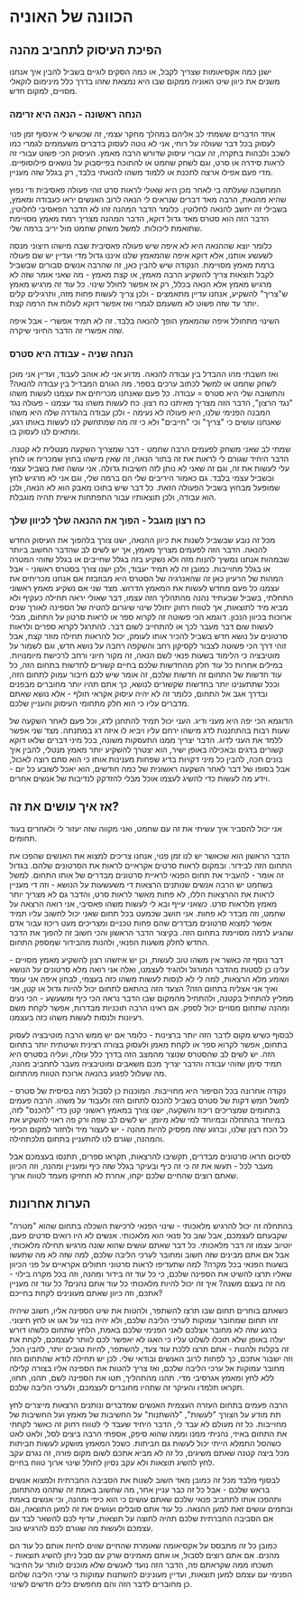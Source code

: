הכוונה של האוניה 
====== 

## הפיכת העיסוק לתחביב מהנה   

ישנן כמה אקסיאומות שצריך לקבל, או כמה הסקים לוגיים בשביל להבין איך אנחנו משנים את כיוון שיט האוניה ממקום שבו היא נמצאת שזהו בדרך כלל מינימום לוקאלי מסויים, למקום חדש. 

### הנחה ראשונה - הנאה היא זרימה 

אחד הדברים ששמתי לב אליהם במהלך מחקר עצמי, זה שכשיש לי אינסוף זמן פנוי לעסוק בכל דבר שעולה על רוחי, אני לא נוטה לעסוק בדברים משעממים לגמרי כמו לשכב ולבהות בתקרה, זה עבורי עיסוק שדורש הרבה מאמץ. העיסוק הכי פשוט עבורי זה לראות סידרה או סרט, וגם לשחק שחמט או להתוכח בפייסבוק על נושאים פילוסופיים. מדי פעם אפילו ארצה לתכנת או ללמוד משהו להנאתי בלבד, רק בגלל שזה מעניין.

המחשבה שעלתה בי לאחר מכן היא שאולי לראות סרט זוהי פעולה פאסיבית ודי נפוץ שהיא מהנאת, הרבה מאד דברים שנראים לי הנאה לרוב האנשים יראו כעבודה ומאמץ, בשבילי זה יחשב להנאה לחלוטין. כלומר הדבר המהנה זהו לא הדבר הפאסיבי לחלוטין, הדבר הזה הוא סטרס מאד גדול דוקא, הדבר המהנה מצריך רמת מאמץ מסויימת שתואמת ליכולות. למשל משחק שחמט מול יריב ברמה שלי. 

כלומר יוצא שההנאה היא לא איפה שיש פעולה פאסיבית שבה מישהו חיצוני מנסה לשעשע אותנו, אלא דוקא איפה שהמאמץ שלנו איננו גדול מדי ועדיין יש שם פעולה ברמת מאמץ מסויימת. הנקודה שיש להבין כאן, זה שהרבה אנשים סבורים שבשביל לקבל תוצאות צריך להשקיע הרבה מאמץ, או קצת מאמץ - מה שאני אומר שזה לא מרגיש מאמץ אלא הנאה בכלל, רק אז אפשר לחולל שינוי. כל עוד זה מרגיש מאמץ ש"צריך" להשקיע, אנחנו עדיין מתאמצים - ולכן צריך לעשות פחות מזה, ותרגילים קלים יותר עד שזה פשוט לא משעמם לגמרי ואז אפשר דוקא לעלות את הרמה קצת. 

השינוי מתחולל איפה שהמאמץ הופך להנאה בלבד. זה לא תמיד אפשרי - אבל איפה שזה אפשרי זה הדבר החיוני שיקרה. 

### הנחה שניה - עבודה היא סטרס  

ואז חשבתי מהו ההבדל בין עבודה להנאה. מדוע אני לא אוהב לעבוד, ועדיין אני מוכן לשחק שחמט או למשל לכתוב ערכים בספר. מה הגורם המבדיל בין עבודה להנאה? והתשובה שלי היא סטרס = עבודה. כל פעם שאנחנו מכריחים את עצמנו לעשות משהו "נגד הרצון", הדבר הזה מצריך מאיתנו כח רצון. כח לעשות משהו נגד עצמנו - פעולה נגד המבנה הפנימי שלנו, היא פעולה לא נעימה - ולכן עבודה בהגדרה שלה היא משהו שאנחנו עושים כי "צריך" וכי "חייבים" ולא כי זה מה שמתחשק לנו לעשות באותו רגע, ומתאים לנו לעסוק בו. 

שמתי לב שאני משחק לפעמים הרבה שחמט - דבר שמצריך השקעה מנטלית לא קטנה. הדבר היחיד שגורם לי לראות את זה בתור הנאה, זה שאין מישהו בחוץ שמכריח או לוחץ עלי לעשות את זה, וגם זה שאני לא נותן לזה חשיבות גדולה. אני עושה זאת בשביל עצמי ובשביל עצמי בלבד. גם כאמור היריבים שלי הם ברמה שלי, וגם אני לא מרגיש לחץ שמופעל מבחוץ בשביל הפעולה הזאת. כל דבר שיש בתוכו מאבק הוא לא הנאה, ולכן הוא עבודה, ולכן תוצאותיו עבור התפתחות אישית תהיה מוגבלת. 


### כח רצון מוגבל - הפוך את ההנאה שלך לכיוון שלך

מכל זה נובע  שבשביל לשנות את כיוון ההנאה, ישנו צורך בלהפוך את העיסוק החדש להנאה. הדבר הזה לפעמים מצריך מאמץ, אך יש לשים לב שהדבר החשוב ביותר שבמהות אנחנו נמשיך להנות מזה ולא נשקיע בזה בגלל שחייבים או בגלל שזוהי המטרה או בגלל מחוייבות. כמובן זה לא תמיד יעבוד, ולכן ישנו צורך בסטרס ראשוני - אבל המהות של הרעיון כאן זה שהאנרגיה של הסטרס היא מבוזבזת אם אנחנו מכריחים את עצמנו כל פעם מחדש לעשות את המאמץ הדרוש. מצד שני אם נשקיע מאמץ ראשוני התחלתי, בשביל שבעתיד נהנה מהתהליך הזה עצמו, דבר שאולי יראה תחילה כעקיף ולא מביא מיד לתוצאות, אך לטווח רחוק יחולל שינוי שיגרום להטיה של הספינה לאורך שנים ארוכות בכיוון הנכון. דוגמא הכי פשוטה זה לקרוא ספר או לראות סרטון על התחום, מבלי לעשות שום דבר מעבר לכך או להתחייב לשום דבר. להתרגל לקרוא ספרים ולראות סרטונים על נושא חדש בשביל להכיר אותו לעומק, יכול להראות תחילה מוזר קצת, אבל זוהי דרך הכי פשוטה לצבור לקסיקון רחב והשקפה רחבה על נושא חדש, וגם לשמור על מוטיבציה כי הלימוד בשעות פנאי לשם הנאה, זה מקור חיוני ורחב לרכישת מיומנויות. במילים אחרות כל עוד חלק מהחדשות שלכם בחיים קשורים לחדשות בתחום הזה, כל עוד חדשות של התחום זה חדשות שלכם, זה אומר שיש לכם חיבור עמוק לתחום הזה, וככל שתתענינו יותר בחדשות שקשורים לנושא, כך אתם תהיו יותר מחוברים מבפנים ובדרך אגב אל התחום, כלומר זה לא יהיה עיסוק אקראי חולף - אלא נושא שאתם מדברים עליו כי הוא חלק מתחומי העיסוק והעניין שלכם. 

הדוגמא הכי יפה היא מעני ודיג. העני יכול תמיד להתחנן לדג, וכל פעם לאחר השקעה של שעות רבות בהתחננות לדג מישהו ירחם עליו ויביא לו איזה דג במתנתה. מצד שני אפשר ללמד את העני לדוג. הדבר יצריך ממנו התעסקות משונה, בכל מיני דברים שלאו דוקא קשורים בדגים ובאכילה באופן ישיר, הוא יצטרך להשקיע יותר מאמץ מנטלי, להבין איך בונים חכה, להבין כל מיני דקויות בדיג שפחות מענינות אותו כי הוא סתם רוצה לאכול, אבל בסופו של דבר לאחר השקעה ראשונית של כמה חודשים, הוא יאכל לשובע כל יום - וידע מה לעשות כדי להשיג לעצמו אוכל מבלי להזדקק לנדיבות של אנשים אחרים. 

## אז איך עושים את זה? 

אני יכול להסביר איך עשיתי את זה עם שחמט, ואני מקווה שזה יעזור לי ולאחרים בעוד תחומים. 

הדבר הראשון הוא שכאשר יש לנו זמן פנוי, אנחנו צריכים למצוא את האנשים שהפכו את התחום הזה לבידור. ובמקום לראות סרטים אקראיים לראות את הסרטונים שלהם. בגדול זה אומר - להעביר את תחום הפנאי לראיית סרטונים מבדרים של אותו התחום. למשל בשחמט יש הרבה אנשים שנותנים הרצאות די משעשעות על הנושא - וזה די מעניין לראות את ההרצאות הללו, לא פחות מאשר לראות סרט, והדבר גם לא מצריך יותר מאמץ מלראות סרט. כשאני עייף ובא לי לעשות משהו פאסיבי, אני רואה הרצאה על שחמט, וזה מבדר לא פחות. אני חושב שכמעט בכל תחום שאני יכול לחשוב עליו תמיד אפשר למצוא סרטונים מבדרים שהם פחות טכניים ומצריכים מעט ריכוז עבור אדם שהגיע לרמה מסויימת בתחום הזה. בקיצור הדבר הראשון והכי חשוב זה להפוך את הדבר החדש לחלק משעות הפנאי, ולהנות מהבידור שמספק התחום. 

דבר נוסף זה כאשר אין משהו טוב לעשות, וכן יש איזשהו רצון להשקיע מאמץ מסויים - עלינו כן לסטות מהדבר המורגל ולהגיד לעצמנו, ואלה אני רואה מלא סרטונים על הנושא ושומע מלא הרצאות, למה לי לא לנסות לעשות משהו כזה בעצמי, לבחון איפה אני עומד ואיך אני אצליח בתחום הזה? הצעד הזה בהתאם לתחום יכול להיות גדול או קטן, אני ממליץ להתחיל בקטנה, ולהתחיל מהמקום שבו הדבר נראה הכי כיף ומשעשע - הכי נעים ומהנה שתחום מסויים יכול לספק. אם ראינו הרבה תוכניות מבדרות, אפשר לקחת משם רעיונות ולנסות לעשות משהו כזה בעצמנו. 

לבסוף כשיש מקום לדבר הזה יותר ברצינות - כלומר אם יש ממש הרבה מוטיבציה לעסוק בתחום, אפשר לקרוא ספר או לקחת מאמן ולעסוק בצורה רצינית ושיטתית יותר בתחום הזה. יש לשים לב שהסטרס שנוצר מהמצב הזה בדרך כלל עולה, ועליה בסטרס היא תמיד סימן שזוהי עבודה והדבר יצריך מכם משאבים ומוטיבציה מעבר לתחביב מהנה, מה שעלול לפגוע בהנאה ארוכת הטווח מהתחום. 

נקודה אחרונה בכל הסיפור היא מחוייבות. המוכנות כן לסבול רמה בסיסית של סטרס - למשל חמש דקות של סטרס בשביל להכנס לתחום הזה ולעבוד על משהו. הרבה פעמים בתחומים שמצריכים ריכוז והשקעה, ישנו צורך במאמץ ראשוני קטן כדי "להכנס" לזה, במיוחד בהתחלה ובמיוחד למי שלא מיומן. יש לשים לב שפה ורק פה ראוי להשקיע את כל הכח רצון שלנו, וברגע שזה מפסיק להיות מהנה - יש לעצור מיד ולחזור למקום הכיפי והמהנה, שגרם לנו להתעניין בתחום מלכתחילה. 

לסיכום תראו סרטונים מבדרים, תקשיבו להרצאות, תקראו ספרים, תתנסו בעצמכם אבל מעבר לכל - תעשו את זה כי זה כיף ובעיקר בגלל שזה כיף ומעניין ומהנה, וזה הכיוון שאתם רוצים שהחיים שלכם יקחו, אחרת לא תחזיקו מעמד לטווח ארוך. 

## הערות אחרונות 

בהתחלה זה יכול להרגיש מלאכותי - שינוי הפנאי לרכישת השכלה בתחום שהוא "מטרה" שקבעתם לעצמכם, אבל שוב כל פנאי הוא מלאכותי. אנשים לא היו רואים סרטים פעם, יוטיוב עצמו זה דבר מלאכותי. כל דבר שאתם עושים שהוא שונה מרגיש תחילה מלאכותי, אבל אם אתם מבינים שזה חשוב ומחובר לערכי הליבה שלכם, למה שזה לא מה שתעשו בשעות הפנאי בכל מקרה? למה שתעדיפו לראות סרטוני חתולים אקראיים על פני הכיוון שאליו תרצו להשיט את הספינה שלכם, כי כל עוד זה בידור ומהנה, וזה בכל מקרה בילוי - מה זה בעצם משנה? איך זה יכול להיות מלאכותי כל עוד אתם נהנים? כל עוד זה מעניין אתכם, וזה כיוון שאתם מעונינים לקחת בחייכם? 

כשאתם בוחרים תחום שבו תרצו להשתפר, ולהטות את שיט הספינה אליו, חשוב שיהיה זהו תחום שמחובר עמוקות לערכי הליבה שלכם, ולא יהיה בנוי על אגו או לחץ חיצוני. ברגע שזה לא מחובר אצלכם לאני הפנימי שלכם באמת, הלחץ שתחום כלשהו דורש יעלה באופן שלא תוכלו לשלוט עליו כי האגו לא יאפשר לכם לוותר לעצמכם, לקחת את זה בקלות ולהנות - אתם תרצו ללכת עוד צעד, להשתפר, להיות טובים יותר, להבין הכל, וזה ישבור אתכם, כך לפחות לרוב האנשים ובודאי שלי. לכן יש תחילה לודא שהתחום הזה מחובר עמוקות אל ערכי הליבה שלכם, ואז צריך להטות את הספינה אליו בצורה קלילה ללא לחץ ומאמץ אגרסיבי מדי. תהנו מהתהליך, תטו את הספינה לשם, תהנו, תחוו, תקראו תלמדו והעיקר זה שתהיו מחוברים לעצמכם, ולערכי הליבה שלכם. 

הרבה פעמים בתחום העזרה העצמית האנשים שמדברים ונותנים הרצאות מייצרים לחץ תת מודע על הצורך "לעשות", "להשתנות" על החשיבות של מאמץ ועל החשיבות של מחוייבות. כל זה מעולם לא עבד לי, הדבר היחיד שעבד לי לטווח רחוק זה כאשר לקחתי את התחום באיזי, נהניתי ממנו וממה שהוא סיפק, אספתי הרבה ביצים לסל, ולאט לאט כשהסל התמלא הייתי יכול לעשות גם חביתות. כשכל המאמץ מושקע לעשות חביתות מכל ביצה קטנה שאתם משיגים, כל זה לא מביא אתכם לשום מקום פורה, זה נגרם עקב לחץ להשיג תוצאות ולא עקב נסיון לחולל שינוי ארוך טווח בחיים. 

לבסוף מלבד מכל זה כמובן מאד חשוב לשנות את הסביבה החברתית ולמצוא אנשים בראש שלכם - אבל כל זה כבר עניין אחר, מה שחשוב באמת זה שתהנו מהתחום, ותהפכו אותו לתחביב פנאי שלכם שאתם עושים כי הוא כיפי ומהנה, וכי אנשים באמת ובתמים עושים זאת למען ההנאה. כל עוד אתם סובלים ועושים את זה למען התוצאה, וגם אם הסביבה החברתית שלכם תהיה לחוצה על תוצאות, עדיף לכם להשאר לבד עם עצמכם ולעשות מה שגורם לכם להרגיש טוב. 

כמובן כל זה מתבסס על אקסיאומה שאומרת שהחיים שווים לחיות אותם כל עוד הם מהנים. אם אתם רוצים לסבול, או אתם מאמינים שרק עם סבל ניתן להשיג תוצאות - תשכחו ממה שקראתם פה, הדבר הזה נועד לאנשים שלא מוכנים לוותר על החיבור הפנימי עם עצמם למען תוצאות, ועדיין מעונינים להשתנות עמוקות כי ערכי הליבה שלהם כן מחוברים לדבר הזה והם מחפשים כלים חדשים לשינוי. 
